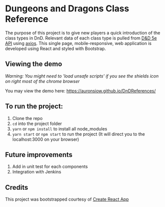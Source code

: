 # Dungeons and Dragons Class Reference

The purpose of this project is to give new players a quick introduction of the class types in DnD. Relevant data of each class type is pulled from [D&D 5e API](http://www.dnd5eapi.co/) using [axios](https://github.com/axios/axios). This single page, mobile-responsive, web application is developed using React and styled with Bootstrap.

## Viewing the demo
*Warning: You might need to 'load unsafe scripts' if you see the shields icon on right most of the chrome browser*

You may view the demo here: https://auronsiow.github.io/DnDReferences/

## To run the project:

1) Clone the repo
2) `cd` into the project folder 
3) `yarn` or `npm install` to install all node_modules
4) `yarn start` or `npm start` to run the project (It will direct you to the localhost:3000 on your browser)

## Future improvements
1) Add in unit test for each components
2) Integration with Jenkins

## Credits
This project was bootstrapped courtesy of [Create React App](https://github.com/facebookincubator/create-react-app)